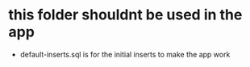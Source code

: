 # this folder shouldnt be used in the app

- default-inserts.sql is for the initial inserts to make the app work

